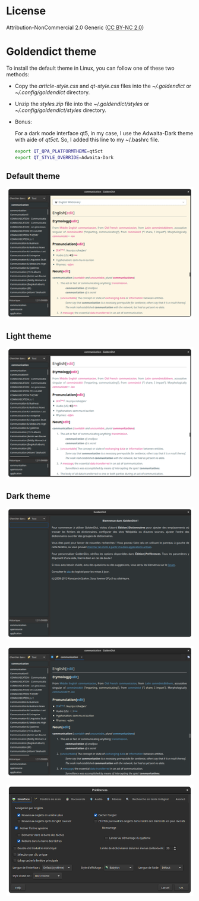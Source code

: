 # License

Attribution-NonCommercial 2.0 Generic ([CC BY-NC 2.0](https://creativecommons.org/licenses/by-nc/2.0/)) 

# Goldendict theme

To install the default theme in Linux, you can follow one of these two methods:

- Copy the *article-style.css* and *qt-style.css* files into the *~/.goldendict* or *~/.config/goldendict* directory.

- Unzip the *styles.zip* file into the *~/.goldendict/styles* or *~/.config/goldendict/styles* directory.

- Bonus:

  For a dark mode interface qt5, in my case, I use the Adwaita-Dark theme with aide of *qt5ct*. So, I added this line to my ~/.bashrc file.

  ```bash
  export QT_QPA_PLATFORMTHEME=qt5ct
  export QT_STYLE_OVERRIDE=Adwaita-Dark
  ```

## Default theme

![](Screenshot/Default.png)

## Light theme

![](Screenshot/Light.png)

## Dark theme

![](Screenshot/Bienvenue.png)

![](Screenshot/Dark.png)

![](Screenshot/Préférences.png)

